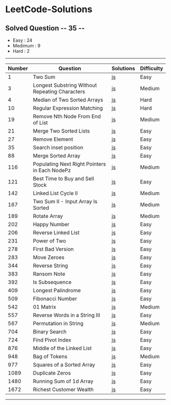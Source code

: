 # LeetCode-Solutions

## Solved Question -- 35 --

<ul>
  <li>Easy : 24</li>
  <li>Medimum : 9</li>
  <li>Hard : 2</li>
</ul>

---

| Number | Question                                       | Solutions                                                                                                                                                   | Difficulty |
| ------ | ---------------------------------------------- | ----------------------------------------------------------------------------------------------------------------------------------------------------------- | ---------- |
| 1      | Two Sum                                        | [js](https://github.com/muzaffercankaplan/LeetCode-Solutions-/blob/main/Easy/0001-100/001.Two%20Sum.js)                                                     | Easy       |
| 3      | Longest Substring Without Repeating Characters | [js](https://github.com/muzaffercankaplan/LeetCode-Solutions-/blob/main/Medimum/0001-100/003.%20Longest%20Substring%20Without%20Repeating%20Characters.js)  | Medium     |
| 4      | Median of Two Sorted Arrays                    | [js](https://github.com/muzaffercankaplan/LeetCode-Solutions-/blob/main/Hard/0001-100/004.%20Median%20of%20Two%20Sorted%20Arrays.js)                        | Hard       |
| 10     | Regular Expression Matching                    | [js](https://github.com/muzaffercankaplan/LeetCode-Solutions-/blob/main/Hard/0001-100/010.%20Regular%20Expression%20Matching.js)                            | Hard       |
| 19     | Remove Nth Node From End of List               | [js](https://github.com/muzaffercankaplan/LeetCode-Solutions-/blob/main/Medimum/0001-100/019.%20Remove%20Nth%20Node%20From%20End%20of%20List.js)            | Medium     |
| 21     | Merge Two Sorted Lists                         | [js](https://github.com/muzaffercankaplan/LeetCode-Solutions-/blob/main/Easy/0001-100/021.%20Merge%20Two%20Sorted%20Lists.js)                               | Easy       |
| 27     | Remove Element                                 | [js](https://github.com/muzaffercankaplan/LeetCode-Solutions-/blob/main/Easy/0001-100/027.%20Remove%20Element.js)                                           | Easy       |
| 35     | Search inset position                          | [js](https://github.com/muzaffercankaplan/LeetCode-Solutions-/blob/main/Easy/0001-100/035.Search-Inset-Position.js)                                         | Easy       |
| 88     | Merge Sorted Array                             | [js](https://github.com/muzaffercankaplan/LeetCode-Solutions-/blob/main/Easy/0001-100/088.%20Merge%20Sorted%20Array.js)                                     | Easy       |
| 116    | Populating Next Right Pointers in Each NodePz  | [js](https://github.com/muzaffercankaplan/LeetCode-Solutions-/blob/main/Medimum/0101-200/116.%20Populating%20Next%20Right%20Pointers%20in%20Each%20Node.js) | Medium     |
| 121    | Best Time to Buy and Sell Stock                | [js](https://github.com/muzaffercankaplan/LeetCode-Solutions-/blob/main/Easy/0101-200/121.%20Best%20Time%20to%20Buy%20and%20Sell%20Stock.js)                | Easy       |
| 142    | Linked List Cycle II                           | [js](https://github.com/muzaffercankaplan/LeetCode-Solutions-/blob/main/Medimum/0101-200/142.%20Linked%20List%20Cycle%20II.js)                              | Medium     |
| 167    | Two Sum II - Input Array Is Sorted             | [js](https://github.com/muzaffercankaplan/LeetCode-Solutions-/blob/main/Medimum/0101-200/167.%20Two%20Sum%20II%20-%20Input%20Array%20Is%20Sorted.js)        | Medium     |
| 189    | Rotate Array                                   | [js](https://github.com/muzaffercankaplan/LeetCode-Solutions-/blob/main/Medimum/0101-200/189.%20Rotate%20Array.js)                                          | Medium     |
| 202    | Happy Number                                   | [js](https://github.com/muzaffercankaplan/LeetCode-Solutions-/blob/main/Easy/0201-300/202.%20Happy%20Number.js)                                             | Easy       |
| 206    | Reverse Linked List                            | [js](https://github.com/muzaffercankaplan/LeetCode-Solutions-/blob/main/Easy/0201-300/206.%20Reverse%20Linked%20List.js)                                    | Easy       |
| 231    | Power of Two                                   | [js](https://github.com/muzaffercankaplan/LeetCode-Solutions-/blob/main/Easy/0201-300/231.%20Power%20of%20Two.js)                                           | Easy       |
| 278    | First Bad Version                              | [js](https://github.com/muzaffercankaplan/LeetCode-Solutions-/blob/main/Easy/0201-300/278.First-Bad-Version.js)                                             | Easy       |
| 283    | Move Zeroes                                    | [js](https://github.com/muzaffercankaplan/LeetCode-Solutions-/blob/main/Easy/0201-300/283.%20Move%20Zeroes.js)                                              | Easy       |
| 344    | Reverse String                                 | [js](https://github.com/muzaffercankaplan/LeetCode-Solutions-/blob/main/Easy/0301-400/344.%20Reverse%20String.js)                                           | Easy       |
| 383    | Ransom Note                                    | [js](https://github.com/muzaffercankaplan/LeetCode-Solutions-/blob/main/Easy/0301-400/383.%20Ransom%20Note.js)                                              | Easy       |
| 392    | Is Subsequence                                 | [js](https://github.com/muzaffercankaplan/LeetCode-Solutions-/blob/main/Easy/0301-400/392.%20Is%20Subsequence.js)                                           | Easy       |
| 409    | Longest Palindrome                             | [js](https://github.com/muzaffercankaplan/LeetCode-Solutions-/blob/main/Easy/0401-500/409.%20Longest%20Palindrome.js)                                       | Easy       |
| 509    | Fibonacci Number                               | [js](https://github.com/muzaffercankaplan/LeetCode-Solutions-/blob/main/Easy/0501-600/509.%20Fibonacci%20Number.js)                                         | Easy       |
| 542    | 01 Matrix                                      | [js](https://github.com/muzaffercankaplan/LeetCode-Solutions-/blob/main/Medimum/0501-600/542.%2001%20Matrix.js)                                             | Medium     |
| 557    | Reverse Words in a String III                  | [js](https://github.com/muzaffercankaplan/LeetCode-Solutions-/blob/main/Easy/0501-600/557.%20Reverse%20Words%20in%20a%20String%20III.js)                    | Easy       |
| 567    | Permutation in String                          | [js](https://github.com/muzaffercankaplan/LeetCode-Solutions-/blob/main/Medimum/0501-600/567.%20Permutation%20in%20String.js)                               | Medium     |
| 704    | Binary Search                                  | [js](https://github.com/muzaffercankaplan/LeetCode-Solutions-/blob/main/Easy/0701-800/704.BinarySearch.js)                                                  | Easy       |
| 724    | Find Pivot Index                               | [js](https://github.com/muzaffercankaplan/LeetCode-Solutions-/blob/main/Easy/0701-800/724.%20Find%20Pivot%20Index.js)                                       | Easy       |
| 876    | Middle of the Linked List                      | [js](https://github.com/muzaffercankaplan/LeetCode-Solutions-/blob/main/Easy/0801-900/876.%20Middle%20of%20the%20Linked%20List.js)                          | Easy       |
| 948    | Bag of Tokens                                  | [js](https://github.com/muzaffercankaplan/LeetCode-Solutions-/blob/main/Medimum/0900-1001/948.%20Bag%20of%20Tokens.js)                                      | Medium     |
| 977    | Squares of a Sorted Array                      | [js](https://github.com/muzaffercankaplan/LeetCode-Solutions-/blob/main/Easy/0900-1001/977.%20Squares%20of%20a%20Sorted%20Array.js)                         | Easy       |
| 1089   | Duplicate Zeros                                | [js](https://github.com/muzaffercankaplan/LeetCode-Solutions-/blob/main/Easy/1001-1100/1089.%20Duplicate%20Zeros.js)                                        | Easy       |
| 1480   | Running Sum of 1d Array                        | [js](https://github.com/muzaffercankaplan/LeetCode-Solutions-/blob/main/Easy/1401-1500/1480.%20Running%20Sum%20of%201d%20Array.js)                          | Easy       |
| 1672   | Richest Customer Wealth                        | [js](https://github.com/muzaffercankaplan/LeetCode-Solutions-/blob/main/Easy/1501%2B/1672.%20Richest%20Customer%20Wealth.js)                                | Easy       |

---
